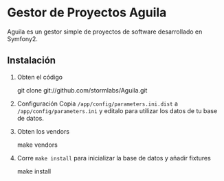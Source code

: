 Gestor de Proyectos Aguila
==========================

Aguila es un gestor simple de proyectos de software desarrollado en Symfony2.

Instalación
-----------

1. Obten el código

    git clone git://github.com/stormlabs/Aguila.git

2. Configuración
    Copia `/app/config/parameters.ini.dist` a `/app/config/parameters.ini` y
    editalo para utilizar los datos de tu base de datos.

3. Obten los vendors

    make vendors

4. Corre `make install` para inicializar la base de datos y añadir fixtures

    make install
